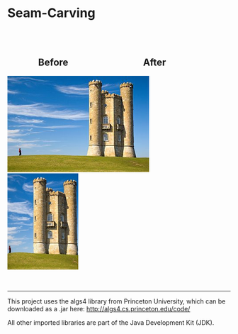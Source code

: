 # Seam-Carving

   
   
##               Before                                  After
![Screenshot](docs/images/tower.jpg)       ![Screenshot](docs/images/small.jpg)

  
  

---

This project uses the algs4 library from Princeton University, which can be downloaded as a .jar here:
http://algs4.cs.princeton.edu/code/

All other imported libraries are part of the Java Development Kit (JDK).
